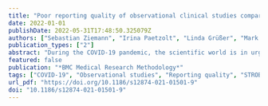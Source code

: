 ```yaml
---
title: "Poor reporting quality of observational clinical studies comparing treatments of COVID-19 – a retrospective cross-sectional study"
date: 2022-01-01
publishDate: 2022-05-31T17:48:50.325079Z
authors: ["Sebastian Ziemann", "Irina Paetzolt", "Linda Grüßer", "Mark Coburn", "Rolf Rossaint", "Ana Kowark"]
publication_types: ["2"]
abstract: "During the COVID-19 pandemic, the scientific world is in urgent need for new evidence on the treatment of COVID patients. The reporting quality is crucial for transparent scientific publication. Concerns of data integrity, methodology and transparency were raised. Here, we assessed the adherence of observational studies comparing treatments of COVID 19 to the STROBE checklist in 2020."
featured: false
publication: "*BMC Medical Research Methodology*"
tags: ["COVID-19", "Observational studies", "Reporting quality", "STROBE statement"]
url_pdf: "https://doi.org/10.1186/s12874-021-01501-9"
doi: "10.1186/s12874-021-01501-9"
---
```


